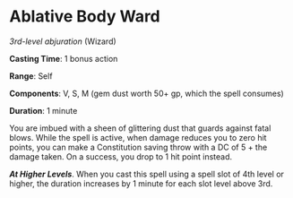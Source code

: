 # Ablative Body Ward
*3rd-level abjuration* (Wizard)

**Casting Time**: 1 bonus action

**Range**: Self

**Components**: V, S, M (gem dust worth 50+ gp, which the spell consumes)

**Duration**: 1 minute

You are imbued with a sheen of glittering dust that guards against fatal blows. While the spell is active, when damage reduces you to zero hit points, you can make a Constitution saving throw with a DC of 5 + the damage taken. On a success, you drop to 1 hit point instead.

***At Higher Levels***. When you cast this spell using a spell slot of 4th level or higher, the duration increases by 1 minute for each slot level above 3rd.